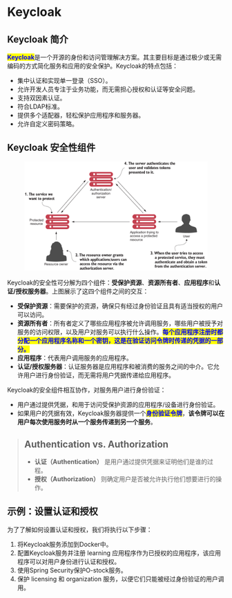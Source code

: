 # Keycloak

## Keycloak 简介

<mark style="color:blue;">**Keycloak**</mark>是一个开源的身份和访问管理解决方案。其主要目标是通过极少或无需编码的方式简化服务和应用的安全保护。Keycloak的特点包括：

* 集中认证和实现单一登录（SSO）。
* 允许开发人员专注于业务功能，而无需担心授权和认证等安全问题。
* 支持双因素认证。
* 符合LDAP标准。
* 提供多个适配器，轻松保护应用程序和服务器。
* 允许自定义密码策略。

## Keycloak 安全性组件

<figure><img src="../../../../.gitbook/assets/image (2).png" alt=""><figcaption></figcaption></figure>

Keycloak的安全性可分解为四个组件：**受保护资源**、**资源所有者**、**应用程序**和**认证/授权服务器**。上图展示了这四个组件之间的交互：

* **受保护资源**：需要保护的资源，确保只有经过身份验证且具有适当授权的用户可以访问。
* **资源所有者**：所有者定义了哪些应用程序被允许调用服务，哪些用户被授予对服务的访问权限，以及用户对服务可以执行什么操作。<mark style="color:blue;">**每个应用程序注册时都分配一个应用程序名称和一个密钥，这是在验证访问令牌时传递的凭据的一部分。**</mark>
* **应用程序**：代表用户调用服务的应用程序。
* **认证/授权服务器**：认证服务器是应用程序和被消费的服务之间的中介。它允许用户进行身份验证，而无需将用户凭据传递给应用程序。

Keycloak的安全组件相互协作，对服务用户进行身份验证：

* 用户通过提供凭据，和用于访问受保护资源的应用程序/设备进行身份验证。
* 如果用户的凭据有效，Keycloak服务器提供一个<mark style="color:blue;">**身份验证令牌**</mark>，**该令牌可以在用户每次使用服务时从一个服务传递到另一个服务**。

> ## Authentication vs. Authorization
>
> * **认证（Authentication）** 是用户通过提供凭据来证明他们是谁的过程。
> * **授权（Authorization）** 则确定用户是否被允许执行他们想要进行的操作。

## 示例：设置认证和授权

为了了解如何设置认证和授权，我们将执行以下步骤：

1. 将Keycloak服务添加到Docker中。
2. 配置Keycloak服务并注册 learning 应用程序作为已授权的应用程序，该应用程序可以对用户身份进行认证和授权。
3. 使用Spring Security保护O-stock服务。
4. 保护 licensing 和 organization 服务，以便它们只能被经过身份验证的用户调用。
